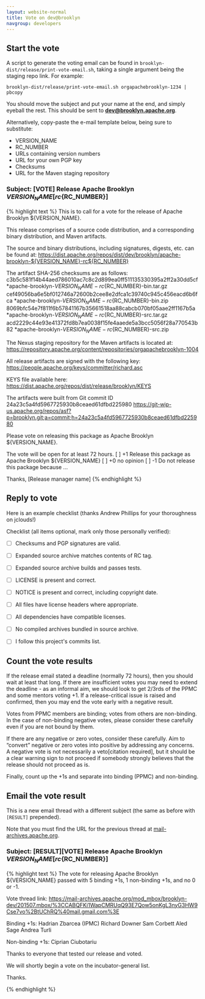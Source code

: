 ```yaml
---
layout: website-normal
title: Vote on dev@brooklyn
navgroup: developers
---
```


Start the vote
--------------

A script to generate the voting email can be found in `brooklyn-dist/release/print-vote-email.sh`,
taking a single argument being the staging repo link. For example:

    brooklyn-dist/release/print-vote-email.sh orgapachebrooklyn-1234 | pbcopy

You should move the subject and put your name at the end, and simply eyeball the rest. This should be sent to **dev@brooklyn.apache.org**.

Alternatively, copy-paste the e-mail template below, being sure to substitute:

- VERSION_NAME
- RC_NUMBER
- URLs containing version numbers
- URL for your own PGP key
- Checksums
- URL for the Maven staging repository

### Subject: [VOTE] Release Apache Brooklyn ${VERSION_NAME} [rc${RC_NUMBER}]

{% highlight text %}
This is to call for a vote for the release of Apache Brooklyn ${VERSION_NAME}.

This release comprises of a source code distribution, and a corresponding
binary distribution, and Maven artifacts.

The source and binary distributions, including signatures, digests, etc. can
be found at:
https://dist.apache.org/repos/dist/dev/brooklyn/apache-brooklyn-${VERSION_NAME}-rc${RC_NUMBER}

The artifact SHA-256 checksums are as follows:
c3b5c581f14b44aed786010ac7c8c2d899ea0ff511135330395a2ff2a30dd5cf *apache-brooklyn-${VERSION_NAME}-rc${RC_NUMBER}-bin.tar.gz
cef49056ba6e5bf012746a72600b2cee8e2dfca1c39740c945c456eacd6b6fca *apache-brooklyn-${VERSION_NAME}-rc${RC_NUMBER}-bin.zip
8069bfc54e7f811f6b57841167b35661518aa88cabcb070bf05aae2ff1167b5a *apache-brooklyn-${VERSION_NAME}-rc${RC_NUMBER}-src.tar.gz
acd2229c44e93e41372fd8b7ea0038f15fe4aaede5a3bcc5056f28a770543b82 *apache-brooklyn-${VERSION_NAME}-rc${RC_NUMBER}-src.zip

The Nexus staging repository for the Maven artifacts is located at:
https://repository.apache.org/content/repositories/orgapachebrooklyn-1004

All release artifacts are signed with the following key:
https://people.apache.org/keys/committer/richard.asc

KEYS file available here:
https://dist.apache.org/repos/dist/release/brooklyn/KEYS

The artifacts were built from Git commit ID
24a23c5a4fd5967725930b8ceaed61dfbd225980
https://git-wip-us.apache.org/repos/asf?p=brooklyn.git;a=commit;h=24a23c5a4fd5967725930b8ceaed61dfbd225980


Please vote on releasing this package as Apache Brooklyn ${VERSION_NAME}.

The vote will be open for at least 72 hours.
[ ] +1 Release this package as Apache Brooklyn ${VERSION_NAME}
[ ] +0 no opinion
[ ] -1 Do not release this package because ...


Thanks,
[Release manager name]
{% endhighlight %}


Reply to vote
-------------

Here is an example checklist (thanks Andrew Phillips for your thoroughness on jclouds!)

Checklist (all items optional, mark only those personally verified):

- [ ] Checksums and PGP signatures are valid.
- [ ] Expanded source archive matches contents of RC tag.
- [ ] Expanded source archive builds and passes tests.
- [ ] LICENSE is present and correct.
- [ ] NOTICE is present and correct, including copyright date.
- [ ] All files have license headers where appropriate.
- [ ] All dependencies have compatible licenses.
- [ ] No compiled archives bundled in source archive.
- [ ] I follow this project's commits list.


Count the vote results
----------------------

If the release email stated a deadline (normally 72 hours), then you should wait at least that long. If there are
insufficient votes you may need to extend the deadline - as an informal aim, we should look to get 2/3rds of the PPMC
and some mentors voting +1. If a release-critical issue is raised and confirmed, then you may end the vote early with a
negative result.

Votes from PPMC members are binding; votes from others are non-binding. In the case of non-binding negative votes,
please consider these carefully even if you are not bound by them.

If there are any negative or zero votes, consider these carefully. Aim to “convert” negative or zero votes into positive
by addressing any concerns. A negative vote is not necessarily a veto[citation required], but it should be a clear
warning sign to not proceed if somebody strongly believes that the release should not proceed as is.

Finally, count up the +1s and separate into binding (PPMC) and non-binding.

Email the vote result
---------------------

This is a new email thread with a different subject
(the same as before with `[RESULT]` prepended).

Note that you must find the URL for the previous thread at [mail-archives.apache.org](https://mail-archives.apache.org/).

### Subject: [RESULT]\[VOTE] Release Apache Brooklyn ${VERSION_NAME} [rc${RC_NUMBER}]

{% highlight text %}
The vote for releasing Apache Brooklyn ${VERSION_NAME} passed with 5 binding +1s, 1 non-binding +1s, and no 0 or -1.

Vote thread link:
https://mail-archives.apache.org/mod_mbox/brooklyn-dev/201507.mbox/%3CCABQFKi1WapCMRUqQ93E7Qow5onKgL3nyG3HW9Cse7vo%2BtUChRQ%40mail.gmail.com%3E

Binding +1s:
Hadrian Zbarcea (IPMC)
Richard Downer
Sam Corbett
Aled Sage
Andrea Turli

Non-binding +1s:
Ciprian Ciubotariu

Thanks to everyone that tested our release and voted.

We will shortly begin a vote on the incubator-general list.


Thanks.

{% endhighlight %}

